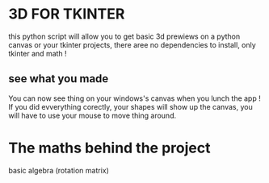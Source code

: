 # 3D FOR TKINTER

this python script will allow you to get basic 3d prewiews on a python canvas or your tkinter projects, there aree no dependencies to install, only tkinter and math !

## see what you made

You can now see thing on your windows's canvas when you lunch the app !
If you did evverything corectly, your shapes will show up the canvas, you will have to use your mouse to move thing around.

# The maths behind the project

basic algebra (rotation matrix)
